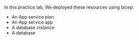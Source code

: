 In this practice lab, We deployed these resources using bicep:

- An App service plan
- An App service app
- A database instance
- A database